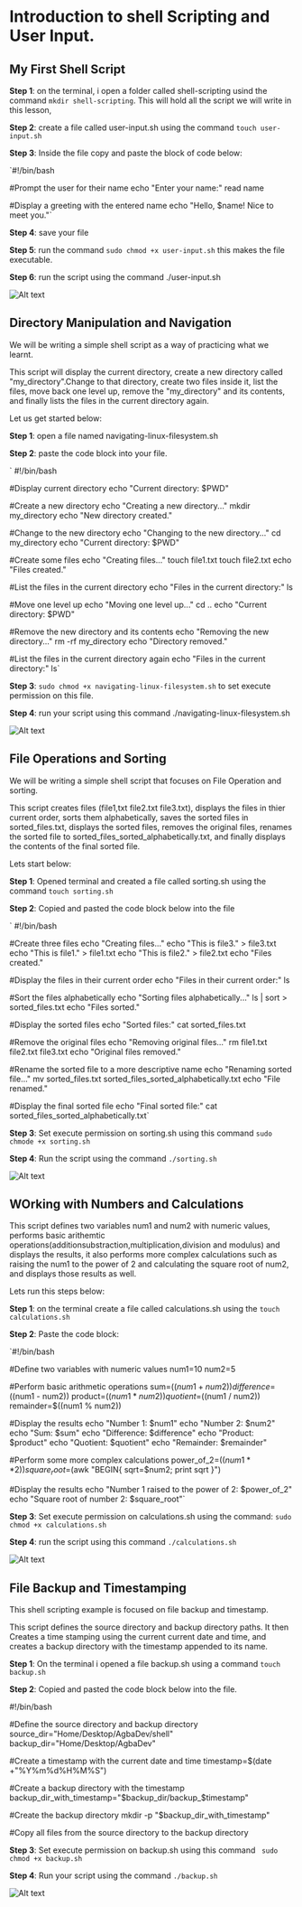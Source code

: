 # Introduction to shell Scripting and User Input.


## My First Shell Script

**Step 1**: on the terminal, i open a folder called shell-scripting usind the command `mkdir shell-scripting`. This will hold all the script we will write in this lesson,

**Step 2**: create a file called user-input.sh using the command `touch user-input.sh` 

**Step 3**: Inside the file copy and paste the block of code below:

`#!/bin/bash

#Prompt the user for their name
echo "Enter your name:"
read name

#Display a greeting with the entered name
echo "Hello, $name! Nice to meet you."`


**Step 4**: save your file

**Step 5**: run the command `sudo chmod +x user-input.sh` this makes the file executable.

**Step 6**: run the script using the command ./user-input.sh

![Alt text](<Images/schell script 2.png>)



## Directory Manipulation and Navigation

  We will be writing a simple shell script as a way of practicing what we learnt.

  This script will display the current directory, create a new directory called "my_directory".Change to that directory, create two files inside it, list the files, move back one level up, remove the "my_directory" and its contents, and finally lists the files in the current directory again.

Let us get started below:

**Step 1**: open a file named navigating-linux-filesystem.sh

**Step 2**: paste the code block into your file.

`
#!/bin/bash

#Display current directory
echo "Current directory: $PWD"

#Create a new directory
echo "Creating a new directory..."
mkdir my_directory
echo "New directory created."

#Change to the new directory
echo "Changing to the new directory..."
cd my_directory
echo "Current directory: $PWD"

#Create some files
echo "Creating files..."
touch file1.txt
touch file2.txt
echo "Files created."

#List the files in the current directory
echo "Files in the current directory:"
ls

#Move one level up
echo "Moving one level up..."
cd ..
echo "Current directory: $PWD"

#Remove the new directory and its contents
echo "Removing the new directory..."
rm -rf my_directory
echo "Directory removed."

#List the files in the current directory again
echo "Files in the current directory:"
ls`


**Step 3**: `sudo chmod +x navigating-linux-filesystem.sh` to set execute permission on this file.

**Step 4**: run your script using this command ./navigating-linux-filesystem.sh

![Alt text](<Images/Directory Manipulation and navigation.png>)



## File Operations and Sorting

We will be writing a simple shell script that focuses on File Operation and sorting.

This script creates files (file1,txt file2.txt file3.txt), displays the files in thier current order, sorts them alphabetically, saves the sorted files in sorted_files.txt, displays the sorted files, removes the original files, renames the sorted file to sorted_files_sorted_alphabetically.txt, and finally displays the contents of the final sorted file.

Lets start below:

**Step 1**: Opened terminal and created a file called sorting.sh using the command `touch sorting.sh`

**Step 2**: Copied and pasted the code block below into the file

`
#!/bin/bash

#Create three files
echo "Creating files..."
echo "This is file3." > file3.txt
echo "This is file1." > file1.txt
echo "This is file2." > file2.txt
echo "Files created."

#Display the files in their current order
echo "Files in their current order:"
ls

#Sort the files alphabetically
echo "Sorting files alphabetically..."
ls | sort > sorted_files.txt
echo "Files sorted."

#Display the sorted files
echo "Sorted files:"
cat sorted_files.txt

#Remove the original files
echo "Removing original files..."
rm file1.txt file2.txt file3.txt
echo "Original files removed."

#Rename the sorted file to a more descriptive name
echo "Renaming sorted file..."
mv sorted_files.txt sorted_files_sorted_alphabetically.txt
echo "File renamed."

#Display the final sorted file
echo "Final sorted file:"
cat sorted_files_sorted_alphabetically.txt`


**Step 3**: Set execute permission on sorting.sh using this command `sudo chmode +x sorting.sh`

**Step 4**: Run the script using the command `./sorting.sh`

![Alt text](<Images/Files operation and sorting.png>)



## WOrking with Numbers and Calculations

This script defines two variables num1 and num2 with numeric values, performs basic arithemtic operations(additionsubstraction,multiplication,division and modulus) and displays the results, it also performs more complex calculations such as raising the num1 to the power of 2 and calculating the square root of num2, and displays those results as well.

Lets run this steps below:

**Step 1**: on the terminal create a file called calculations.sh using the `touch calculations.sh`

**Step 2**: Paste the code block:

`#!/bin/bash

#Define two variables with numeric values
num1=10
num2=5

#Perform basic arithmetic operations
sum=$((num1 + num2))
difference=$((num1 - num2))
product=$((num1 * num2))
quotient=$((num1 / num2))
remainder=$((num1 % num2))

#Display the results
echo "Number 1: $num1"
echo "Number 2: $num2"
echo "Sum: $sum"
echo "Difference: $difference"
echo "Product: $product"
echo "Quotient: $quotient"
echo "Remainder: $remainder"

#Perform some more complex calculations
power_of_2=$((num1 ** 2))
square_root=$(awk "BEGIN{ sqrt=$num2; print sqrt }")

#Display the results
echo "Number 1 raised to the power of 2: $power_of_2"
echo "Square root of number 2: $square_root"`


**Step 3**: Set execute permission on calculations.sh using the command: `sudo chmod +x calculations.sh`

**Step 4**: run the script using this command `./calculations.sh`

![Alt text](<Images/Working with numbers and calculations.png>)



## File Backup and Timestamping

This shell scripting example is focused on file backup and timestamp.

This script defines the source directory and backup directory paths. It then Creates a time stamping using the current current date and time, and creates a backup directory with the timestamp appended to its name.

**Step 1**: On the terminal i opened a file backup.sh using a command `touch backup.sh`

**Step 2**: Copied and pasted the code block below into the file.

#!/bin/bash

#Define the source directory and backup directory
source_dir="Home/Desktop/AgbaDev/shell"
backup_dir="Home/Desktop/AgbaDev"

#Create a timestamp with the current date and time
timestamp=$(date +"%Y%m%d%H%M%S")

#Create a backup directory with the timestamp
backup_dir_with_timestamp="$backup_dir/backup_$timestamp"

#Create the backup directory
mkdir -p "$backup_dir_with_timestamp"

#Copy all files from the source directory to the backup directory


**Step 3**: Set execute permission on backup.sh using this command ` sudo chmod +x backup.sh`

**Step 4**: Run your script using the command `./backup.sh`

![Alt text](<Images/file backup.png>)